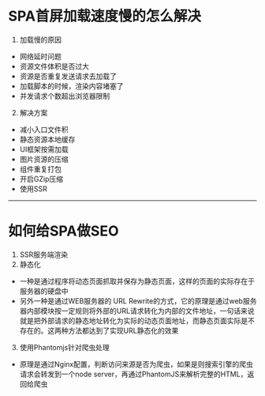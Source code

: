 # SPA首屏加载速度慢的怎么解决
1. 加载慢的原因
  - 网络延时问题
  - 资源文件体积是否过大
  - 资源是否重复发送请求去加载了
  - 加载脚本的时候，渲染内容堵塞了
  - 并发请求个数超出浏览器限制
2. 解决方案
  - 减小入口文件积
  - 静态资源本地缓存
  - UI框架按需加载
  - 图片资源的压缩
  - 组件重复打包
  - 开启GZip压缩
  - 使用SSR
---
# 如何给SPA做SEO
1. SSR服务端渲染
2. 静态化
  - 一种是通过程序将动态页面抓取并保存为静态页面，这样的页面的实际存在于服务器的硬盘中
  - 另外一种是通过WEB服务器的 URL Rewrite的方式，它的原理是通过web服务器内部模块按一定规则将外部的URL请求转化为内部的文件地址，一句话来说就是把外部请求的静态地址转化为实际的动态页面地址，而静态页面实际是不存在的。这两种方法都达到了实现URL静态化的效果
3. 使用Phantomjs针对爬虫处理
  - 原理是通过Nginx配置，判断访问来源是否为爬虫，如果是则搜索引擎的爬虫请求会转发到一个node server，再通过PhantomJS来解析完整的HTML，返回给爬虫
